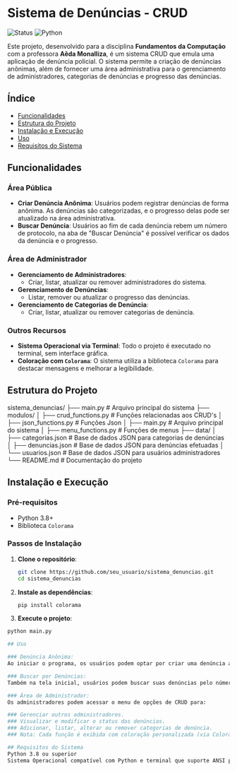 # Sistema de Denúncias - CRUD

![Status](https://img.shields.io/badge/status-em%20desenvolvimento-yellow)
![Python](https://img.shields.io/badge/python-v3.8+-blue)

Este projeto, desenvolvido para a disciplina **Fundamentos da Computação** com a professora **Aêda Monalliza**, é um sistema CRUD que emula uma aplicação de denúncia policial. O sistema permite a criação de denúncias anônimas, além de fornecer uma área administrativa para o gerenciamento de administradores, categorias de denúncias e progresso das denúncias.

## Índice

- [Funcionalidades](#funcionalidades)
- [Estrutura do Projeto](#estrutura-do-projeto)
- [Instalação e Execução](#instalação-e-execução)
- [Uso](#uso)
- [Requisitos do Sistema](#requisitos-do-sistema)

## Funcionalidades

### Área Pública
- **Criar Denúncia Anônima**: Usuários podem registrar denúncias de forma anônima. As denúncias são categorizadas, e o progresso delas pode ser atualizado na área administrativa.
- **Buscar Denúncia**: Usuários ao fim de cada denúncia rebem um número de protocolo, na aba de "Buscar Denúncia" é possível verificar os dados da denúncia e o progresso.

### Área de Administrador
- **Gerenciamento de Administradores**:
  - Criar, listar, atualizar ou remover administradores do sistema.
- **Gerenciamento de Denúncias**:
  - Listar, remover ou atualizar o progresso das denúncias.
- **Gerenciamento de Categorias de Denúncia**:
  - Criar, listar, atualizar ou remover categorias de denúncia.

### Outros Recursos
- **Sistema Operacional via Terminal**: Todo o projeto é executado no terminal, sem interface gráfica.
- **Coloração com `Colorama`**: O sistema utiliza a biblioteca `Colorama` para destacar mensagens e melhorar a legibilidade.

## Estrutura do Projeto

sistema_denuncias/
├── main.py                   # Arquivo principal do sistema
├── modulos/
│   ├── crud_functions.py     # Funções relacionadas aos CRUD's
│   ├── json_functions.py     # Funções Json
│   ├── main.py               # Arquivo principal do sistema
│   ├── menu_functions.py     # Funções de menus
├── data/
│   ├── categorias.json       # Base de dados JSON para categorias de denúncias
│   ├── denuncias.json        # Base de dados JSON para denúncias efetuadas
│   └── usuarios.json         # Base de dados JSON para usuários administradores
└── README.md                 # Documentação do projeto


## Instalação e Execução

### Pré-requisitos

- Python 3.8+
- Biblioteca `Colorama`

### Passos de Instalação

1. **Clone o repositório**:
   ```bash
   git clone https://github.com/seu_usuario/sistema_denuncias.git
   cd sistema_denuncias

2. **Instale as dependências**:
   ```bash
   pip install colorama

3. **Execute o projeto**:
  ```bash
  python main.py

## Uso

### Denúncia Anônima:
Ao iniciar o programa, os usuários podem optar por criar uma denúncia anônima, selecionando uma categoria e descrevendo a ocorrência.

### Buscar por Denúncias:
Também na tela inicial, usuários podem buscar suas denúncias pelo número de protocolo gerado ao final de cada denúncia

### Área de Administrador:
Os administradores podem acessar o menu de opções de CRUD para:

### Gerenciar outros administradores.
### Visualizar e modificar o status das denúncias.
### Adicionar, listar, alterar ou remover categorias de denúncia.
### Nota: Cada função é exibida com coloração personalizada (via Colorama) para melhor orientação dos usuários durante a navegação no terminal.

## Requisitos do Sistema
Python 3.8 ou superior
Sistema Operacional compatível com Python e terminal que suporte ANSI para exibir cores do Colorama.
